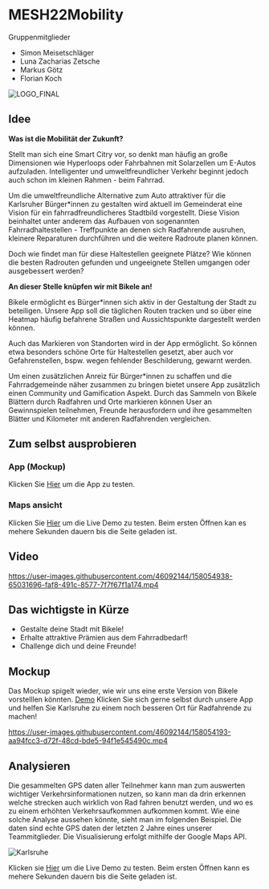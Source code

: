 # MESH22Mobility
Gruppenmitglieder 
- Simon Meisetschläger
- Luna Zacharias Zetsche
- Markus Götz
- Florian Koch

![LOGO_FINAL](https://user-images.githubusercontent.com/67091927/158055824-15713e8f-f3ff-47cf-81f4-7aab5dc81aaf.png)


## Idee

**Was ist die Mobilität der Zukunft?** 

Stellt man sich eine Smart Citry vor, so denkt man häufig an große Dimensionen wie Hyperloops oder Fahrbahnen mit Solarzellen um E-Autos aufzuladen. Intelligenter und umweltfreundlicher Verkehr beginnt jedoch auch schon im kleinen Rahmen - beim Fahrrad.

Um die umweltfreundliche Alternative zum Auto attraktiver für die Karlsruher Bürger\*innen zu gestalten wird aktuell im Gemeinderat eine Vision für ein fahrradfreundlicheres Stadtbild vorgestellt. Diese Vision beinhaltet unter anderem das Aufbauen von sogenannten Fahrradhaltestellen - Treffpunkte an denen sich Radfahrende ausruhen, kleinere Reparaturen durchführen und die weitere Radroute planen können.

Doch wie findet man für diese Haltestellen geeignete Plätze? Wie können die besten Radrouten gefunden und ungeeignete Stellen umgangen oder ausgebessert werden?

**An dieser Stelle knüpfen wir mit Bikele an!**

Bikele ermöglicht es Bürger\*innen sich aktiv in der Gestaltung der Stadt zu beteiligen. Unsere App soll die täglichen Routen tracken und so über eine Heatmap häufig befahrene Straßen und Aussichtspunkte dargestellt werden können.

Auch das Markieren von Standorten wird in der App ermöglicht. So können etwa besonders schöne Orte für Haltestellen gesetzt, aber auch vor Gefahrenstellen, bspw. wegen fehlender Beschilderung, gewarnt werden.

Um einen zusätzlichen Anreiz für Bürger\*innen zu schaffen und die Fahrradgemeinde näher zusammen zu bringen bietet unsere App zusätzlich einen Community und Gamification Aspekt.
Durch das Sammeln von Bikele Blättern durch Radfahren und Orte markieren können User an Gewinnspielen teilnehmen, Freunde herausfordern und ihre gesammelten Blätter und Kilometer mit anderen Radfahrenden vergleichen.

## Zum selbst ausprobieren
### App (Mockup)
Klicken Sie [Hier](https://www.figma.com/proto/LI2PYmKuQUiLs8Ji1z4Jcx/Mockup?page-id=227%3A760&node-id=227%3A954&viewport=241%2C48%2C0.63&scaling=scale-down&starting-point-node-id=227%3A954&show-proto-sidebar=1)  um die App zu testen.
### Maps ansicht
Klicken Sie [Hier](https://hawk1401.github.io/MESH22_M07_BIKELE/) um die Live Demo zu testen. Beim ersten Öffnen kan es mehere Sekunden dauern bis die Seite geladen ist.
## Video

https://user-images.githubusercontent.com/46092144/158054938-65031696-faf8-491c-8577-7f7f67f1a174.mp4


## Das wichtigste in Kürze

- Gestalte deine Stadt mit Bikele!
- Erhalte attraktive Prämien aus dem Fahrradbedarf!
- Challenge dich und deine Freunde!

## Mockup
Das Mockup spigelt wieder, wie wir uns eine erste Version von Bikele vorstelllen könnten. 
[Demo](https://www.figma.com/proto/LI2PYmKuQUiLs8Ji1z4Jcx/Mockup?page-id=227%3A760&node-id=227%3A954&viewport=241%2C48%2C0.63&scaling=scale-down&starting-point-node-id=227%3A954&show-proto-sidebar=1) Klicken Sie sich gerne selbst durch unsere App und helfen Sie Karlsruhe zu einem noch besseren Ort für Radfahrende zu machen!





https://user-images.githubusercontent.com/46092144/158054193-aa94fcc3-d72f-48cd-bde5-94f1e545490c.mp4







## Analysieren
Die gesammelten GPS daten aller Teilnehmer kann man zum auswerten wichtiger Verkehrsinformationen nutzen, so kann man da drin erkennen welche strecken auch wirklich von Rad fahren benutzt werden, und wo es zu einem erhöhten Verkehrsaufkommen aufkommen kommt. Wie eine solche Analyse aussehen könnte, sieht man im folgenden Beispiel. Die daten sind echte GPS daten der letzten 2 Jahre eines unserer Teammitglieder.
Die Visualisierung erfolgt mithilfe der Google Maps API.

![Karlsruhe](https://user-images.githubusercontent.com/46092144/158054655-e070f916-f912-4541-906f-21b7e5ba6d62.JPG)



Klicken sie [Hier](https://hawk1401.github.io/MESH22_M07_BIKELE/) um die Live Demo zu testen. Beim ersten Öffnen kann es mehere Sekunden dauern bis die Seite geladen ist.



